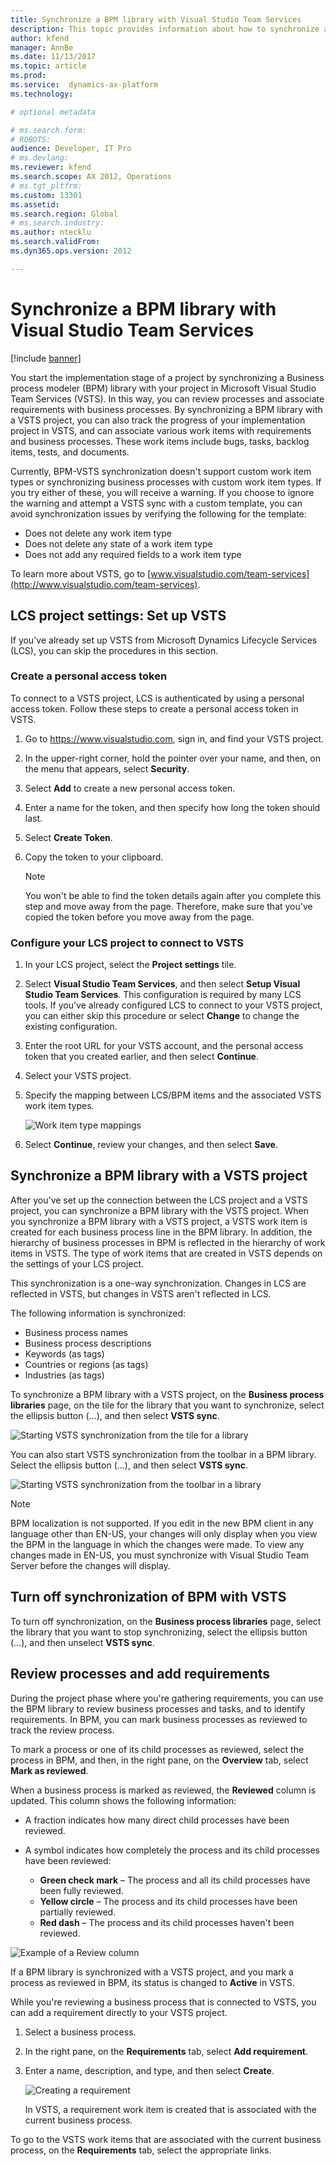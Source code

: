 ```yaml
---
title: Synchronize a BPM library with Visual Studio Team Services
description: This topic provides information about how to synchronize a BPM library in LCS with Visual Studio Team Services (VSTS).
author: kfend
manager: AnnBe
ms.date: 11/13/2017
ms.topic: article
ms.prod: 
ms.service:  dynamics-ax-platform
ms.technology: 

# optional metadata

# ms.search.form: 
# ROBOTS: 
audience: Developer, IT Pro
# ms.devlang: 
ms.reviewer: kfend
ms.search.scope: AX 2012, Operations
# ms.tgt_pltfrm: 
ms.custom: 13301
ms.assetid: 
ms.search.region: Global
# ms.search.industry: 
ms.author: ntecklu
ms.search.validFrom: 
ms.dyn365.ops.version: 2012

---
```


# Synchronize a BPM library with Visual Studio Team Services

[!include [banner](../includes/banner.md)]

You start the implementation stage of a project by synchronizing a Business process modeler (BPM) library with your project in Microsoft Visual Studio Team Services (VSTS). In this way, you can review processes and associate requirements with business processes. By synchronizing a BPM library with a VSTS project, you can also track the progress of your implementation project in VSTS, and can associate various work items with requirements and business processes. These work items include bugs, tasks, backlog items, tests, and documents.

Currently, BPM-VSTS synchronization doesn't support custom work item types or synchronizing business processes with custom work item types. If you try either of these, you will receive a warning. If you choose to ignore the warning and attempt a VSTS sync with a custom template, you can avoid synchronization issues by verifying the following for the template:
- Does not delete any work item type
- Does not delete any state of a work item type
- Does not add any required fields to a work item type

To learn more about VSTS, go to [www.visualstudio.com/team-services](http://www.visualstudio.com/team-services).

## LCS project settings: Set up VSTS

If you've already set up VSTS from Microsoft Dynamics Lifecycle Services (LCS), you can skip the procedures in this section.

### Create a personal access token

To connect to a VSTS project, LCS is authenticated by using a personal access token. Follow these steps to create a personal access token in VSTS.

1. Go to <https://www.visualstudio.com>, sign in, and find your VSTS project.
2. In the upper-right corner, hold the pointer over your name, and then, on the menu that appears, select **Security**.
3. Select **Add** to create a new personal access token.
4. Enter a name for the token, and then specify how long the token should last.
5. Select **Create Token**.
6. Copy the token to your clipboard.

    > [!NOTE]
    > You won't be able to find the token details again after you complete this step and move away from the page. Therefore, make sure that you've copied the token before you move away from the page.

### Configure your LCS project to connect to VSTS

1. In your LCS project, select the **Project settings** tile.
2. Select **Visual Studio Team Services**, and then select **Setup Visual Studio Team Services**. This configuration is required by many LCS tools. If you've already configured LCS to connect to your VSTS project, you can either skip this procedure or select **Change** to change the existing configuration.
3. Enter the root URL for your VSTS account, and the personal access token that you created earlier, and then select **Continue**.
4. Select your VSTS project.
5. Specify the mapping between LCS/BPM items and the associated VSTS work item types.

    ![Work item type mappings](./media/newbpm_BlogPost24.png)

6. Select **Continue**, review your changes, and then select **Save**.

## Synchronize a BPM library with a VSTS project

After you've set up the connection between the LCS project and a VSTS project, you can synchronize a BPM library with the VSTS project. When you synchronize a BPM library with a VSTS project, a VSTS work item is created for each business process line in the BPM library. In addition, the hierarchy of business processes in BPM is reflected in the hierarchy of work items in VSTS. The type of work items that are created in VSTS depends on the settings of your LCS project.

This synchronization is a one-way synchronization. Changes in LCS are reflected in VSTS, but changes in VSTS aren't reflected in LCS.

The following information is synchronized:

- Business process names
- Business process descriptions
- Keywords (as tags)
- Countries or regions (as tags)
- Industries (as tags)

To synchronize a BPM library with a VSTS project, on the **Business process libraries** page, on the tile for the library that you want to synchronize, select the ellipsis button (…), and then select **VSTS sync**.

![Starting VSTS synchronization from the tile for a library](./media/newbpm_BlogPost25.png)

You can also start VSTS synchronization from the toolbar in a BPM library. Select the ellipsis button (…), and then select **VSTS sync**.

![Starting VSTS synchronization from the toolbar in a library](./media/newbpm_BlogPost26.png)

>[!NOTE]
> BPM localization is not supported. If you edit in the new BPM client in any language other than EN-US, your changes will only display when you view the BPM in the language in which the changes were made. To view any changes made in EN-US, you must synchronize with Visual Studio Team Server before the changes will display.

## Turn off synchronization of BPM with VSTS

To turn off synchronization, on the **Business process libraries** page, select the library that you want to stop synchronizing, select the ellipsis button (…), and then unselect **VSTS sync**.

## Review processes and add requirements

During the project phase where you're gathering requirements, you can use the BPM library to review business processes and tasks, and to identify requirements. In BPM, you can mark business processes as reviewed to track the review process.

To mark a process or one of its child processes as reviewed, select the process in BPM, and then, in the right pane, on the **Overview** tab, select **Mark as reviewed**.

When a business process is marked as reviewed, the **Reviewed** column is updated. This column shows the following information:

- A fraction indicates how many direct child processes have been reviewed.
- A symbol indicates how completely the process and its child processes have been reviewed:

   - **Green check mark** – The process and all its child processes have been fully reviewed.
   - **Yellow circle** – The process and its child processes have been partially reviewed.
   - **Red dash** – The process and its child processes haven't been reviewed.

![Example of a Review column](./media/newbpm_BlogPost28.png)

If a BPM library is synchronized with a VSTS project, and you mark a process as reviewed in BPM, its status is changed to **Active** in VSTS.

While you're reviewing a business process that is connected to VSTS, you can add a requirement directly to your VSTS project.

1. Select a business process.
2. In the right pane, on the **Requirements** tab, select **Add requirement**.
3. Enter a name, description, and type, and then select **Create**.

    ![Creating a requirement](./media/newbpm_BlogPost29.png)

    In VSTS, a requirement work item is created that is associated with the current business process.

To go to the VSTS work items that are associated with the current business process, on the **Requirements** tab, select the appropriate links.
